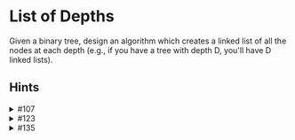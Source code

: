 # List of Depths

Given a binary tree, design an algorithm which creates a linked list of all the nodes at each depth (e.g., if you have a tree with depth D, you'll have D linked lists).

## Hints

<details>
    <summary> #107 </summary>
    Try modifying a graph search algorithm to track the depth from the root.
</details>

<details>
    <summary> #123 </summary>
    A hash table or array that maps from level number to nodes at that level might also be useful.
</details>

<details>
    <summary> #135 </summary>
    You should be able to come up with an algorithm involving both depth-first search and breadth-first search.
</details>
